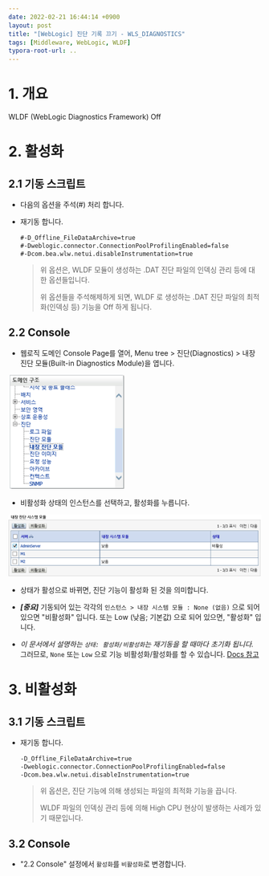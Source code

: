 ```yaml
---
date: 2022-02-21 16:44:14 +0900
layout: post
title: "[WebLogic] 진단 기록 끄기 - WLS_DIAGNOSTICS"
tags: [Middleware, WebLogic, WLDF]
typora-root-url: ..
---
```


# 1. 개요

WLDF (WebLogic Diagnostics Framework) Off



# 2. 활성화

## 2.1 기동 스크립트

* 다음의 옵션을 주석(#) 처리 합니다.

* 재기동 합니다.

  ```
  #-D_Offline_FileDataArchive=true
  #-Dweblogic.connector.ConnectionPoolProfilingEnabled=false
  #-Dcom.bea.wlw.netui.disableInstrumentation=true
  ```

  > 위 옵션은, WLDF 모듈이 생성하는 .DAT 진단 파일의 인덱싱 관리 등에 대한 옵션들입니다.
  >
  > 위 옵션들을 주석해제하게 되면, WLDF 로 생성하는 .DAT 진단 파일의 최적화(인덱싱 등) 기능을 Off 하게 됩니다.



## 2.2 Console

* 웹로직 도메인 Console Page를 열어,
  Menu tree > 진단(Diagnostics) > 내장 진단 모듈(Built-in Diagnostics Module)을 엽니다.

![OffWLDF_1](/../assets/posts/images/01-WebLogic/OffWLDF/OffWLDF_1.png)

* 비활성화 상태의 인스턴스를 선택하고, 활성화를 누릅니다.

![OffWLDF_2](/../assets/posts/images/01-WebLogic/OffWLDF/OffWLDF_2.png)

* 상태가 활성으로 바뀌면, 진단 기능이 활성화 된 것을 의미합니다.

* ***[중요]*** 기동되어 있는 각각의 `인스턴스 > 내장 시스템 모듈 : None (없음)` 으로 되어 있으면
  "비활성화" 입니다.
  또는 Low (낮음; 기본값) 으로 되어 있으면, "활성화" 입니다.
* *이 문서에서 설명하는 `상태: 활성화/비활성화`는 재기동을 할 때마다 초기화 됩니다.*
  그러므로, `None` 또는 `Low` 으로 기능 비활성화/활성화를 할 수 있습니다.
  [Docs 참고](https://docs.oracle.com/middleware/1212/wls/WLDFC/using_builtin_diag_modules.htm#WLDF)



# 3. 비활성화

## 3.1 기동 스크립트

* 재기동 합니다.

  ```
  -D_Offline_FileDataArchive=true
  -Dweblogic.connector.ConnectionPoolProfilingEnabled=false
  -Dcom.bea.wlw.netui.disableInstrumentation=true
  ```

  > 위 옵션은, 진단 기능에 의해 생성되는 파일의 최적화 기능을 끕니다.
  >
  > WLDF 파일의 인덱싱 관리 등에 의해 High CPU 현상이 발생하는 사례가 있기 때문입니다.



## 3.2 Console

* "2.2 Console" 설정에서 `활성화`를 `비활성화`로 변경합니다.
